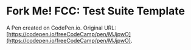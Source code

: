 # Fork Me! FCC: Test Suite Template

A Pen created on CodePen.io. Original URL: [https://codepen.io/freeCodeCamp/pen/MJjpwO](https://codepen.io/freeCodeCamp/pen/MJjpwO).


